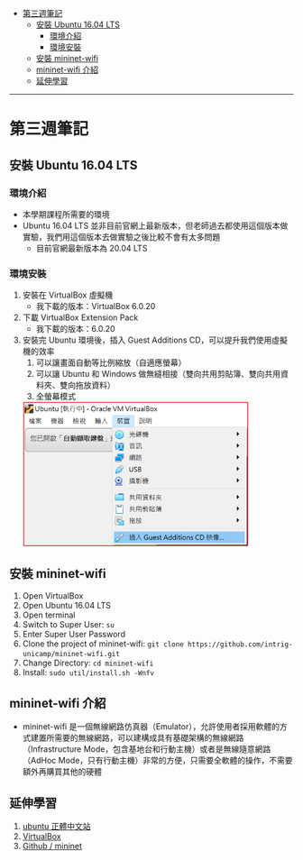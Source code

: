- [第三週筆記](#第三週筆記)
  - [安裝 Ubuntu 16.04 LTS](#安裝-ubuntu-1604-lts)
    - [環境介紹](#環境介紹)
    - [環境安裝](#環境安裝)
  - [安裝 mininet-wifi](#安裝-mininet-wifi)
  - [mininet-wifi 介紹](#mininet-wifi-介紹)
  - [延伸學習](#延伸學習)
---
# 第三週筆記
## 安裝 Ubuntu 16.04 LTS
### 環境介紹
- 本學期課程所需要的環境
- Ubuntu 16.04 LTS 並非目前官網上最新版本，但老師過去都使用這個版本做實驗，我們用這個版本去做實驗之後比較不會有太多問題
    - 目前官網最新版本為 20.04 LTS

### 環境安裝
1. 安裝在 VirtualBox 虛擬機
    - 我下載的版本：VirtualBox 6.0.20
2. 下載 VirtualBox Extension Pack
    - 我下載的版本：6.0.20
3. 安裝完 Ubuntu 環境後，插入 Guest Additions CD，可以提升我們使用虛擬機的效率
    1. 可以讓畫面自動等比例縮放（自適應螢幕）
    2. 可以讓 Ubuntu 和 Windows 做無縫相接（雙向共用剪貼簿、雙向共用資料夾、雙向拖放資料）
    3. 全螢幕模式
      <img src="Week 3\guest_additions_CD.png" width="400px" />

## 安裝 mininet-wifi
1. Open VirtualBox
2. Open Ubuntu 16.04 LTS
3. Open terminal
4. Switch to Super User: `su`
5. Enter Super User Password
6. Clone the project of mininet-wifi: `git clone https://github.com/intrig-unicamp/mininet-wifi.git`
7. Change Directory: `cd mininet-wifi`
8. Install: `sudo util/install.sh -Wnfv`

## mininet-wifi 介紹
- mininet-wifi 是一個無線網路仿真器（Emulator），允許使用者採用軟體的方式建置所需要的無線網路，可以建構成具有基礎架構的無線網路（Infrastructure Mode，包含基地台和行動主機）或者是無線隨意網路（AdHoc Mode，只有行動主機）非常的方便，只需要全軟體的操作，不需要額外再購買其他的硬體

## 延伸學習
1. [ubuntu 正體中文站](https://www.ubuntu-tw.org/modules/tinyd0/)
2. [VirtualBox](https://www.virtualbox.org/wiki/Downloads)
3. [Github / mininet](https://github.com/intrig-unicamp/mininet-wifi)